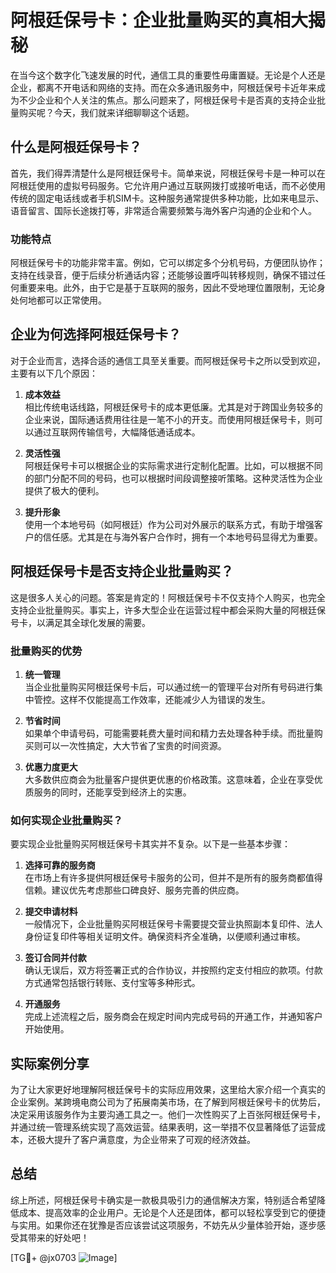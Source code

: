 # 阿根廷保号卡：企业批量购买的真相大揭秘

在当今这个数字化飞速发展的时代，通信工具的重要性毋庸置疑。无论是个人还是企业，都离不开电话和网络的支持。而在众多通讯服务中，阿根廷保号卡近年来成为不少企业和个人关注的焦点。那么问题来了，阿根廷保号卡是否真的支持企业批量购买呢？今天，我们就来详细聊聊这个话题。

## 什么是阿根廷保号卡？

首先，我们得弄清楚什么是阿根廷保号卡。简单来说，阿根廷保号卡是一种可以在阿根廷使用的虚拟号码服务。它允许用户通过互联网拨打或接听电话，而不必使用传统的固定电话线或者手机SIM卡。这种服务通常提供多种功能，比如来电显示、语音留言、国际长途拨打等，非常适合需要频繁与海外客户沟通的企业和个人。

### 功能特点

阿根廷保号卡的功能非常丰富。例如，它可以绑定多个分机号码，方便团队协作；支持在线录音，便于后续分析通话内容；还能够设置呼叫转移规则，确保不错过任何重要来电。此外，由于它是基于互联网的服务，因此不受地理位置限制，无论身处何地都可以正常使用。

## 企业为何选择阿根廷保号卡？

对于企业而言，选择合适的通信工具至关重要。而阿根廷保号卡之所以受到欢迎，主要有以下几个原因：

1. **成本效益**  
   相比传统电话线路，阿根廷保号卡的成本更低廉。尤其是对于跨国业务较多的企业来说，国际通话费用往往是一笔不小的开支。而使用阿根廷保号卡，则可以通过互联网传输信号，大幅降低通话成本。

2. **灵活性强**  
   阿根廷保号卡可以根据企业的实际需求进行定制化配置。比如，可以根据不同的部门分配不同的号码，也可以根据时间段调整接听策略。这种灵活性为企业提供了极大的便利。

3. **提升形象**  
   使用一个本地号码（如阿根廷）作为公司对外展示的联系方式，有助于增强客户的信任感。尤其是在与海外客户合作时，拥有一个本地号码显得尤为重要。

## 阿根廷保号卡是否支持企业批量购买？

这是很多人关心的问题。答案是肯定的！阿根廷保号卡不仅支持个人购买，也完全支持企业批量购买。事实上，许多大型企业在运营过程中都会采购大量的阿根廷保号卡，以满足其全球化发展的需要。

### 批量购买的优势

1. **统一管理**  
   当企业批量购买阿根廷保号卡后，可以通过统一的管理平台对所有号码进行集中管控。这样不仅能提高工作效率，还能减少人为错误的发生。

2. **节省时间**  
   如果单个申请号码，可能需要耗费大量时间和精力去处理各种手续。而批量购买则可以一次性搞定，大大节省了宝贵的时间资源。

3. **优惠力度更大**  
   大多数供应商会为批量客户提供更优惠的价格政策。这意味着，企业在享受优质服务的同时，还能享受到经济上的实惠。

### 如何实现企业批量购买？

要实现企业批量购买阿根廷保号卡其实并不复杂。以下是一些基本步骤：

1. **选择可靠的服务商**  
   在市场上有许多提供阿根廷保号卡服务的公司，但并不是所有的服务商都值得信赖。建议优先考虑那些口碑良好、服务完善的供应商。

2. **提交申请材料**  
   一般情况下，企业批量购买阿根廷保号卡需要提交营业执照副本复印件、法人身份证复印件等相关证明文件。确保资料齐全准确，以便顺利通过审核。

3. **签订合同并付款**  
   确认无误后，双方将签署正式的合作协议，并按照约定支付相应的款项。付款方式通常包括银行转账、支付宝等多种形式。

4. **开通服务**  
   完成上述流程之后，服务商会在规定时间内完成号码的开通工作，并通知客户开始使用。

## 实际案例分享

为了让大家更好地理解阿根廷保号卡的实际应用效果，这里给大家介绍一个真实的企业案例。某跨境电商公司为了拓展南美市场，在了解到阿根廷保号卡的优势后，决定采用该服务作为主要沟通工具之一。他们一次性购买了上百张阿根廷保号卡，并通过统一管理系统实现了高效运营。结果表明，这一举措不仅显著降低了运营成本，还极大提升了客户满意度，为企业带来了可观的经济效益。

## 总结

综上所述，阿根廷保号卡确实是一款极具吸引力的通信解决方案，特别适合希望降低成本、提高效率的企业用户。无论是个人还是团体，都可以轻松享受到它的便捷与实用。如果你还在犹豫是否应该尝试这项服务，不妨先从少量体验开始，逐步感受其带来的好处吧！

[TG💪+ @jx0703 ![Image](https://github.com/user-attachments/assets/dbca1d08-cadb-493c-b0ec-ad6f7a83f270)]